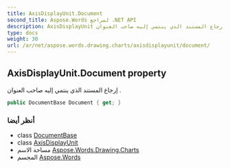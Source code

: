 ```yaml
---
title: AxisDisplayUnit.Document
second_title: Aspose.Words لمراجع .NET API
description: AxisDisplayUnit ملكية. إرجاع المستند الذي ينتمي إليه صاحب العنوان .
type: docs
weight: 30
url: /ar/net/aspose.words.drawing.charts/axisdisplayunit/document/
---
```

## AxisDisplayUnit.Document property

إرجاع المستند الذي ينتمي إليه صاحب العنوان .

```csharp
public DocumentBase Document { get; }
```

### أنظر أيضا

* class [DocumentBase](../../../aspose.words/documentbase/)
* class [AxisDisplayUnit](../)
* مساحة الاسم [Aspose.Words.Drawing.Charts](../../axisdisplayunit/)
* المجسم [Aspose.Words](../../../)


